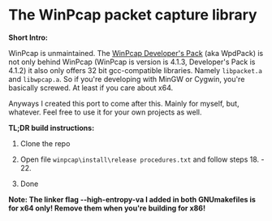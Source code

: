 # The WinPcap packet capture library


**Short Intro:**

WinPcap is unmaintained. The [WinPcap Developer's Pack](http://www.winpcap.org/devel.htm) (aka WpdPack) is not only behind WinPcap (WinPcap is version is 4.1.3, Developer's Pack is 4.1.2) it also only offers 32 bit gcc-compatible libraries.
Namely `libpacket.a` and `libwpcap.a`.
So if you're developing with MinGW or Cygwin, you're basically screwed. At least if you care about x64.


Anyways I created this port to come after this. Mainly for myself, but, whatever. Feel free to use it for your own projects as well.


**TL;DR build instructions:**

1. Clone the repo

2. Open file `winpcap\install\release procedures.txt` and follow steps 18. - 22.

3. Done

**Note: The linker flag --high-entropy-va I added in both GNUmakefiles is for x64 only! Remove them when you're building for x86!**